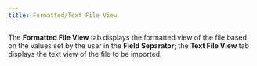 ```yaml
---
title: Formatted/Text File View
---
```



The **Formatted File View** tab  displays the formatted view of the file based on the values set by the  user in the **Field Separator**; the  **Text File View** tab displays the  text view of the file to be imported.
